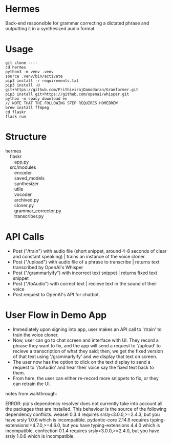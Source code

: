 # Hermes
Back-end responsible for grammar correcting a dictated phrase and outputting it in a synthesized audio format.

# Usage
````
git clone ----
cd hermes
python3 -m venv .venv
source .venv/bin/activate
pip3 install -r requirements.txt
pip3 install -U git+https://github.com/PrithivirajDamodaran/Gramformer.git
pip3 install git+https://github.com/openai/whisper.git
python -m spacy download en
// NOTE THAT THE FOLLOWING STEP REQUIRES HOMEBREW
brew install ffmpeg
cd flaskr
flask run
````
 
# Structure

hermes\
&emsp;flaskr\
&emsp;&emsp;app.py\
&emsp;src/modules\
&emsp;&emsp;encoder\
&emsp;&emsp;saved_models\
&emsp;&emsp;synthesizer\
&emsp;&emsp;utils\
&emsp;&emsp;vocoder\
&emsp;&emsp;archived.py\
&emsp;&emsp;cloner.py\
&emsp;&emsp;grammar_corrector.py\
&emsp;&emsp;transcriber.py

# API Calls

- Post ("/train") with audio file (short snippet, around 4-8 seconds of clear and constant speaking) | trains an instance of the voice cloner.
- Post ("/upload") with audio file of a phrase to transcribe | returns text transcribed by OpenAI's Whisper 
- Post ("/grammarlyify") with incorrect text snippet | returns fixed text snippet
- Post ("/toAudio") with correct text | recieve text in the sound of their voice 
- Post request to OpenAI's API for chatbot.

# User Flow in Demo App

- Immediately upon signing into app, user makes an API call to '/train' to train the voice cloner. 
- Now, user can go to chat screen and interface with UI. They record a phrase they want to fix, and the app will send a request to '/upload' to recieve a transcription of what they said; then, we get the fixed version of that text using '/grammarlyify' and we display that text on screen.
- The user now has the option to click on the text display to send a request to '/toAudio' and hear their voice say the fixed text back to them.
- From here, the user can either re-record more snippets to fix, or they can retrain the UI.


notes from walkthrough:

ERROR: pip's dependency resolver does not currently take into account all the packages that are installed. This behaviour is the source of the following dependency conflicts.
weasel 0.3.4 requires srsly<3.0.0,>=2.4.3, but you have srsly 1.0.6 which is incompatible.
pydantic-core 2.14.6 requires typing-extensions!=4.7.0,>=4.6.0, but you have typing-extensions 4.4.0 which is incompatible.
confection 0.1.4 requires srsly<3.0.0,>=2.4.0, but you have srsly 1.0.6 which is incompatible.
